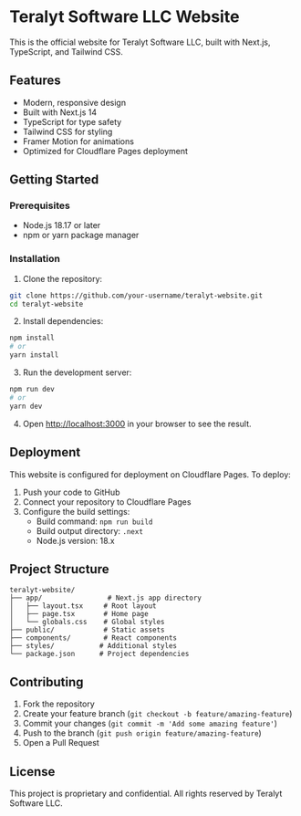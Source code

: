 # Teralyt Software LLC Website

This is the official website for Teralyt Software LLC, built with Next.js, TypeScript, and Tailwind CSS.

## Features

- Modern, responsive design
- Built with Next.js 14
- TypeScript for type safety
- Tailwind CSS for styling
- Framer Motion for animations
- Optimized for Cloudflare Pages deployment

## Getting Started

### Prerequisites

- Node.js 18.17 or later
- npm or yarn package manager

### Installation

1. Clone the repository:
```bash
git clone https://github.com/your-username/teralyt-website.git
cd teralyt-website
```

2. Install dependencies:
```bash
npm install
# or
yarn install
```

3. Run the development server:
```bash
npm run dev
# or
yarn dev
```

4. Open [http://localhost:3000](http://localhost:3000) in your browser to see the result.

## Deployment

This website is configured for deployment on Cloudflare Pages. To deploy:

1. Push your code to GitHub
2. Connect your repository to Cloudflare Pages
3. Configure the build settings:
   - Build command: `npm run build`
   - Build output directory: `.next`
   - Node.js version: 18.x

## Project Structure

```
teralyt-website/
├── app/                # Next.js app directory
│   ├── layout.tsx     # Root layout
│   ├── page.tsx       # Home page
│   └── globals.css    # Global styles
├── public/            # Static assets
├── components/        # React components
├── styles/           # Additional styles
└── package.json      # Project dependencies
```

## Contributing

1. Fork the repository
2. Create your feature branch (`git checkout -b feature/amazing-feature`)
3. Commit your changes (`git commit -m 'Add some amazing feature'`)
4. Push to the branch (`git push origin feature/amazing-feature`)
5. Open a Pull Request

## License

This project is proprietary and confidential. All rights reserved by Teralyt Software LLC.
